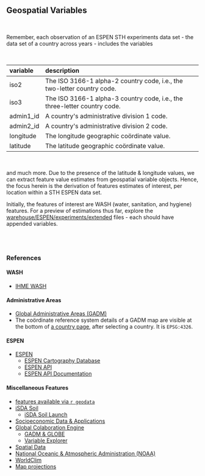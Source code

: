 <br>

## Geospatial Variables

<br>

Remember, each observation of an ESPEN STH experiments data set - the data set of a country across years - includes the variables

<br>

variable | description
:--- | :---
iso2 | The ISO 3166-1 alpha-2 country code, i.e., the two-letter country code.
iso3 | The ISO 3166-1 alpha-3 country code, i.e., the three-letter country code.
admin1_id | A country's administrative division 1 code.
admin2_id | A country's administrative division 2 code.
longitude | The longitude geographic co&ouml;rdinate value.
latitude | The latitude geographic co&ouml;rdinate value.

<br>

and much more.  Due to the presence of the latitude & longitude values, we can extract feature value estimates from 
geospatial variable objects.  Hence, the focus herein is the derivation of features estimates of interest, per location 
within a STH ESPEN data set.

Initially, the features of interest are WASH (water, sanitation, and hygiene) features.  For a preview of estimations thus far, 
explore the [warehouse/ESPEN/experiments/extended](./warehouse/ESPEN/experiments/extended) files - each should have 
appended variables. 

<br>
<br>

### References


#### WASH

* [IHME WASH](https://www.healthdata.org/research-article/mapping-geographic-inequalities-access-drinking-water-and-sanitation-facilities-low)


#### Administrative Areas

* [Global Administrative Areas (GADM)](https://gadm.org)
* The co&ouml;rdinate reference system details of a GADM map are visible at the bottom of 
  [a country page](https://gadm.org/download_country.html), after selecting a country.  It is ``EPSG:4326``.


#### ESPEN

* [ESPEN](https://espen.afro.who.int/)
  * [ESPEN Cartography Database](https://espen.afro.who.int/tools-resources/cartography-database)
  * [ESPEN API](https://admin.espen.afro.who.int/docs/api)
  * [ESPEN API Documentation](https://espen.stoplight.io)
  

#### Miscellaneous Features

* [features available via ``r geodata``](https://github.com/rspatial/geodata#data)
* [iSDA Soil](https://www.isda-africa.com/isdasoil/)
  * [iSDA Soil Launch](https://envirometrix.nl/isdasoil-open-soil-data-for-africa/)
* [Socioeconomic Data & Applications](https://sedac.ciesin.columbia.edu/data/collection/gpw-v4/documentation)  
* [Global Colaboration Engine](http://globe.umbc.edu)
  * [GADM & GLOBE](http://globe.umbc.edu/documentation-overview/global-administrative-areas-gadm/)
  * [Variable Explorer](http://globe.umbc.edu/app/#/analysis/global-variables)
* [Spatial Data](https://www.diva-gis.org)
* [National Oceanic & Atmospheric Administration (NOAA)](https://www.ncdc.noaa.gov/cdo-web/datasets)
* [WorldClim](https://www.worldclim.org/data/index.html)
* [Map projections](https://www.usgs.gov/publications/map-projections)

<br>
<br>

<br>
<br>

<br>
<br>

<br>
<br>
